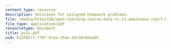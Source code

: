 ```yaml
---
content_type: resource
description: Solutions for assigned homework problems.
file: /media/https%3A/open-learning-course-data-rc.s3.amazonaws.com/7-012-introduction-to-biology-fall-2004/b12f8fcf77079c4a35ae3dc39c66aab5_ps2s.pdf
file_type: application/pdf
resourcetype: Document
title: ps2s.pdf
uid: b12f8fcf-7707-9c4a-35ae-3dc39c66aab5
---
```

